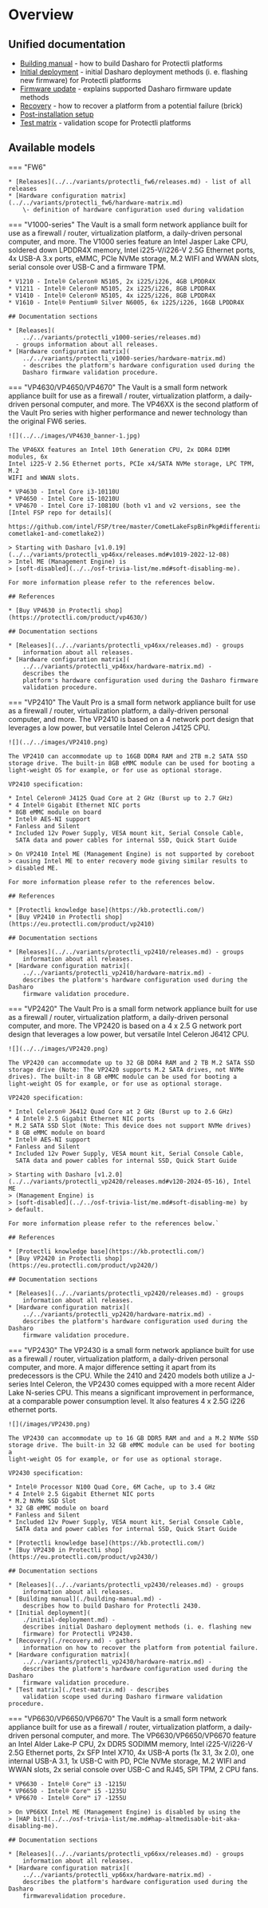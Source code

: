 # Overview

## Unified documentation

* [Building manual](./building-manual.md) - how to build Dasharo for Protectli
    platforms
* [Initial deployment](./initial-deployment.md) - initial Dasharo deployment
    methods (i. e. flashing new firmware) for Protectli platforms
* [Firmware update](./firmware-update.md) - explains supported Dasharo firmware
    update methods
* [Recovery](./recovery.md) - how to recover a platform from a potential
    failure (brick)
* [Post-installation setup](./post-install.md)
* [Test matrix](./test-matrix.md) - validation scope for Protectli platforms

## Available models

=== "FW6"

    * [Releases](../../variants/protectli_fw6/releases.md) - list of all releases
    * [Hardware configuration matrix](../../variants/protectli_fw6/hardware-matrix.md)
        \- definition of hardware configuration used during validation

=== "V1000-series"
    The Vault is a small form network appliance built for use as a firewall /
    router, virtualization platform, a daily-driven personal computer, and more.
    The V1000 series feature an Intel Jasper Lake CPU, soldered down LPDDR4X
    memory, Intel i225-V/i226-V 2.5G Ethernet ports, 4x USB-A 3.x ports, eMMC,
    PCIe NVMe storage, M.2 WIFI and WWAN slots, serial console over USB-C and
    a firmware TPM.

    * V1210 - Intel® Celeron® N5105, 2x i225/i226, 4GB LPDDR4X
    * V1211 - Intel® Celeron® N5105, 2x i225/i226, 8GB LPDDR4X
    * V1410 - Intel® Celeron® N5105, 4x i225/i226, 8GB LPDDR4X
    * V1610 - Intel® Pentium® Silver N6005, 6x i225/i226, 16GB LPDDR4X

    ## Documentation sections

    * [Releases](
        ../../variants/protectli_v1000-series/releases.md)
      - groups information about all releases.
    * [Hardware configuration matrix](
        ../../variants/protectli_v1000-series/hardware-matrix.md)
        - describes the platform's hardware configuration used during the
        Dasharo firmware validation procedure.

=== "VP4630/VP4650/VP4670"
    The Vault is a small form network appliance built for use as a firewall /
    router, virtualization platform, a daily-driven personal computer, and more.
    The VP46XX is the second platform of the Vault Pro series with higher
    performance and newer technology than the original FW6 series.

    ![](../../images/VP4630_banner-1.jpg)

    The VP46XX features an Intel 10th Generation CPU, 2x DDR4 DIMM modules, 6x
    Intel i225-V 2.5G Ethernet ports, PCIe x4/SATA NVMe storage, LPC TPM, M.2
    WIFI and WWAN slots.

    * VP4630 - Intel Core i3-10110U
    * VP4650 - Intel Core i5-10210U
    * VP4670 - Intel Core i7-10810U (both v1 and v2 versions, see the
    [Intel FSP repo for details](
        https://github.com/intel/FSP/tree/master/CometLakeFspBinPkg#differentiating-cometlake1-and-cometlake2))

    > Starting with Dasharo [v1.0.19](../../variants/protectli_vp46xx/releases.md#v1019-2022-12-08)
    > Intel ME (Management Engine) is
    > [soft-disabled](../../osf-trivia-list/me.md#soft-disabling-me).

    For more information please refer to the references below.

    ## References

    * [Buy VP4630 in Protectli shop](https://protectli.com/product/vp4630/)

    ## Documentation sections

    * [Releases](../../variants/protectli_vp46xx/releases.md) - groups
        information about all releases.
    * [Hardware configuration matrix](
        ../../variants/protectli_vp46xx/hardware-matrix.md) -
        describes the
        platform's hardware configuration used during the Dasharo firmware
        validation procedure.

=== "VP2410"
    The Vault Pro is a small form network appliance built for use as a firewall
    / router, virtualization platform, a daily-driven personal computer,
    and more. The VP2410 is based on a 4 network port design that leverages
    a low power, but versatile Intel Celeron J4125 CPU.

    ![](../../images/VP2410.png)

    The VP2410 can accommodate up to 16GB DDR4 RAM and 2TB m.2 SATA SSD
    storage drive. The built-in 8GB eMMC module can be used for booting a
    light-weight OS for example, or for use as optional storage.

    VP2410 specification:

    * Intel Celeron® J4125 Quad Core at 2 GHz (Burst up to 2.7 GHz)
    * 4 Intel® Gigabit Ethernet NIC ports
    * 8GB eMMC module on board
    * Intel® AES-NI support
    * Fanless and Silent
    * Included 12v Power Supply, VESA mount kit, Serial Console Cable,
      SATA data and power cables for internal SSD, Quick Start Guide

    > On VP2410 Intel ME (Management Engine) is not supported by coreboot
    > causing Intel ME to enter recovery mode giving similar results to
    > disabled ME.

    For more information please refer to the references below.

    ## References

    * [Protectli knowledge base](https://kb.protectli.com/)
    * [Buy VP2410 in Protectli shop](https://eu.protectli.com/product/vp2410)

    ## Documentation sections

    * [Releases](../../variants/protectli_vp2410/releases.md) - groups
        information about all releases.
    * [Hardware configuration matrix](
        ../../variants/protectli_vp2410/hardware-matrix.md) -
        describes the platform's hardware configuration used during the Dasharo
        firmware validation procedure.

=== "VP2420"
    The Vault Pro is a small form network appliance built for use as a firewall
    / router, virtualization platform, a daily-driven personal computer,
    and more. The VP2420 is based on a 4 x 2.5 G network port design that
    leverages a low power, but versatile Intel Celeron J6412 CPU.

    ![](../../images/VP2420.png)

    The VP2420 can accommodate up to 32 GB DDR4 RAM and 2 TB M.2 SATA SSD
    storage drive (Note: The VP2420 supports M.2 SATA drives, not NVMe
    drives). The built-in 8 GB eMMC module can be used for booting a
    light-weight OS for example, or for use as optional storage.

    VP2420 specification:

    * Intel Celeron® J6412 Quad Core at 2 GHz (Burst up to 2.6 GHz)
    * 4 Intel® 2.5 Gigabit Ethernet NIC ports
    * M.2 SATA SSD Slot (Note: This device does not support NVMe drives)
    * 8 GB eMMC module on board
    * Intel® AES-NI support
    * Fanless and Silent
    * Included 12v Power Supply, VESA mount kit, Serial Console Cable,
      SATA data and power cables for internal SSD, Quick Start Guide

    > Starting with Dasharo [v1.2.0](../../variants/protectli_vp2420/releases.md#v120-2024-05-16), Intel ME
    > (Management Engine) is
    > [soft-disabled](../../osf-trivia-list/me.md#soft-disabling-me) by
    > default.

    For more information please refer to the references below.`

    ## References

    * [Protectli knowledge base](https://kb.protectli.com/)
    * [Buy VP2420 in Protectli shop](https://eu.protectli.com/product/vp2420/)

    ## Documentation sections

    * [Releases](../../variants/protectli_vp2420/releases.md) - groups
        information about all releases.
    * [Hardware configuration matrix](
        ../../variants/protectli_vp2420/hardware-matrix.md) -
        describes the platform's hardware configuration used during the Dasharo
        firmware validation procedure.

=== "VP2430"
    The VP2430 is a small form network appliance built for use as a firewall
    / router, virtualization platform, a daily-driven personal computer,
    and more. A major difference setting it apart from its predecessors is the
    CPU. While the 2410 and 2420 models both utilize a J-series Intel Celeron,
    the VP2430 comes equipped with a more recent Alder Lake N-series CPU. This
    means a significant improvement in performance, at a comparable power
    consumption level. It also features 4 x 2.5G i226 ethernet ports.

    ![](/images/VP2430.png)

    The VP2430 can accommodate up to 16 GB DDR5 RAM and and a M.2 NVMe SSD
    storage drive. The built-in 32 GB eMMC module can be used for booting a
    light-weight OS for example, or for use as optional storage.

    VP2430 specification:

    * Intel® Processor N100 Quad Core, 6M Cache, up to 3.4 GHz
    * 4 Intel® 2.5 Gigabit Ethernet NIC ports
    * M.2 NVMe SSD Slot
    * 32 GB eMMC module on board
    * Fanless and Silent
    * Included 12v Power Supply, VESA mount kit, Serial Console Cable,
      SATA data and power cables for internal SSD, Quick Start Guide

    * [Protectli knowledge base](https://kb.protectli.com/)
    * [Buy VP2430 in Protectli shop](https://eu.protectli.com/product/vp2430/)

    ## Documentation sections

    * [Releases](../../variants/protectli_vp2430/releases.md) - groups
        information about all releases.
    * [Building manual](./building-manual.md) -
        describes how to build Dasharo for Protectli 2430.
    * [Initial deployment](
        ./initial-deployment.md) -
        describes initial Dasharo deployment methods (i. e. flashing new
        firmware) for Protectli VP2430.
    * [Recovery](./recovery.md) - gathers
        information on how to recover the platform from potential failure.
    * [Hardware configuration matrix](
        ../../variants/protectli_vp2430/hardware-matrix.md) -
        describes the platform's hardware configuration used during the Dasharo
        firmware validation procedure.
    * [Test matrix](./test-matrix.md) - describes
        validation scope used during Dasharo firmware validation procedure.

=== "VP6630/VP6650/VP6670"
    The Vault is a small form network appliance built for use as a firewall /
    router, virtualization platform, a daily-driven personal computer, and more.
    The VP6630/VP6650/VP6670 feature an Intel Alder Lake-P CPU, 2x DDR5 SODIMM
    memory, Intel i225-V/i226-V 2.5G Ethernet ports, 2x SFP Intel X710, 4x USB-A
    ports (1x 3.1, 3x 2.0), one internal USB-A 3.1, 1x USB-C with PD, PCIe NVMe
    storage, M.2 WIFI and WWAN slots, 2x serial console over USB-C and RJ45, SPI
    TPM, 2 CPU fans.

    * VP6630 - Intel® Core™ i3 -1215U
    * VP6650 - Intel® Core™ i5 -1235U
    * VP6670 - Intel® Core™ i7 -1255U

    > On VP66XX Intel ME (Management Engine) is disabled by using the
    > [HAP bit](../../osf-trivia-list/me.md#hap-altmedisable-bit-aka-disabling-me).

    ## Documentation sections

    * [Releases](../../variants/protectli_vp66xx/releases.md) - groups
        information about all releases.
    * [Hardware configuration matrix](
        ../../variants/protectli_vp66xx/hardware-matrix.md) -
        describes the platform's hardware configuration used during the Dasharo
        firmwarevalidation procedure.

